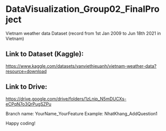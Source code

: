 # DataVisualization_Group02_FinalProject
Vietnam weather data Dataset (record from 1st Jan 2009 to Jun 18th 2021 in Vietnam)

## Link to Dataset (Kaggle):
https://www.kaggle.com/datasets/vanviethieuanh/vietnam-weather-data?resource=download

## Link to Drive:
https://drive.google.com/drive/folders/1zLnip_N5mDUCXs-eCPqN7o3QrPugSZPu

Branch name: YourName_YourFeature
Example: NhatKhang_AddQuestion1

Happy coding!
